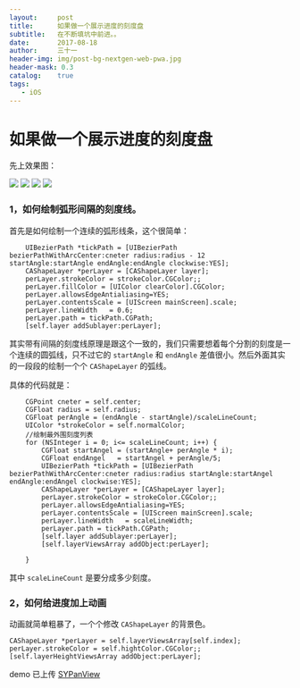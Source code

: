 ```yaml
---
layout:     post
title:      如果做一个展示进度的刻度盘
subtitle:   在不断填坑中前进。。
date:       2017-08-18
author:     三十一
header-img: img/post-bg-nextgen-web-pwa.jpg
header-mask: 0.3
catalog:    true
tags:
   - iOS
---
```


# 如果做一个展示进度的刻度盘

先上效果图：

![](/img/in-post/Pane/Pane0.png)
![](/img/in-post/Pane/Pane17.png)
![](/img/in-post/Pane/PaneAngle.png)
![](/img/in-post/Pane/PaneAngle70.png)

### 1，如何绘制弧形间隔的刻度线。
首先是如何绘制一个连续的弧形线条，这个很简单：

```
    UIBezierPath *tickPath = [UIBezierPath bezierPathWithArcCenter:cneter radius:radius - 12 startAngle:startAngle endAngle:endAngle clockwise:YES];
    CAShapeLayer *perLayer = [CAShapeLayer layer];
    perLayer.strokeColor = strokeColor.CGColor;;
    perLayer.fillColor = [UIColor clearColor].CGColor;
    perLayer.allowsEdgeAntialiasing=YES;
    perLayer.contentsScale = [UIScreen mainScreen].scale;
    perLayer.lineWidth   = 0.6;
    perLayer.path = tickPath.CGPath;
    [self.layer addSublayer:perLayer];
```

其实带有间隔的刻度线原理是跟这个一致的，我们只需要想着每个分割的刻度是一个连续的圆弧线，只不过它的 `startAngle` 和 `endAngle` 差值很小。然后外面其实的一段段的绘制一个个 `CAShapeLayer` 的弧线。

具体的代码就是：

```
    CGPoint cneter = self.center;
    CGFloat radius = self.radius;
    CGFloat perAngle = (endAngle - startAngle)/scaleLineCount;
    UIColor *strokeColor = self.normalColor;
    //绘制最外围刻度列表
    for (NSInteger i = 0; i<= scaleLineCount; i++) {
        CGFloat startAngel = (startAngle+ perAngle * i);
        CGFloat endAngel   = startAngel + perAngle/5;
        UIBezierPath *tickPath = [UIBezierPath bezierPathWithArcCenter:cneter radius:radius startAngle:startAngel endAngle:endAngel clockwise:YES];
        CAShapeLayer *perLayer = [CAShapeLayer layer];
        perLayer.strokeColor = strokeColor.CGColor;;
        perLayer.allowsEdgeAntialiasing=YES;
        perLayer.contentsScale = [UIScreen mainScreen].scale;
        perLayer.lineWidth   = scaleLineWidth;
        perLayer.path = tickPath.CGPath;
        [self.layer addSublayer:perLayer];
        [self.layerViewsArray addObject:perLayer];

    }
```

其中 `scaleLineCount` 是要分成多少刻度。 

### 2，如何给进度加上动画
动画就简单粗暴了，一个个修改 `CAShapeLayer` 的背景色。


```
CAShapeLayer *perLayer = self.layerViewsArray[self.index];
perLayer.strokeColor = self.hightColor.CGColor;;
[self.layerHeightViewsArray addObject:perLayer];
```


demo  已上传 [SYPanView](https://github.com/yunisSong/SYPanView/tree/master)


